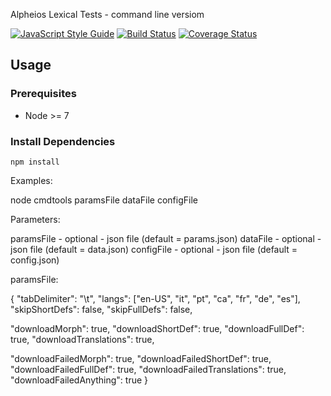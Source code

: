 Alpheios Lexical Tests - command line versiom

[![JavaScript Style Guide](https://img.shields.io/badge/code_style-standard-brightgreen.svg)](https://standardjs.com)
[![Build Status](https://travis-ci.org/alpheios-project/lexicon-client.svg?branch=master)](https://travis-ci.org/alpheios-project/lexicon-client)
[![Coverage Status](https://coveralls.io/repos/github/alpheios-project/lexicon-client/badge.svg?branch=master)](https://coveralls.io/github/alpheios-project/lexicon-client?branch=master)

## Usage

### Prerequisites

* Node >= 7

### Install Dependencies

```
npm install
```

Examples:

node cmdtools paramsFile dataFile configFile

Parameters:

paramsFile - optional - json file (default = params.json)
dataFile - optional - json file (default = data.json)
configFile - optional - json file (default = config.json)

paramsFile:

{
  "tabDelimiter": "\t",
  "langs": ["en-US", "it", "pt", "ca", "fr", "de", "es"],
  "skipShortDefs": false,
  "skipFullDefs": false,

  "downloadMorph": true,
  "downloadShortDef": true,
  "downloadFullDef": true,
  "downloadTranslations": true,

  "downloadFailedMorph": true,
  "downloadFailedShortDef": true,
  "downloadFailedFullDef": true,
  "downloadFailedTranslations": true,
  "downloadFailedAnything": true
}

